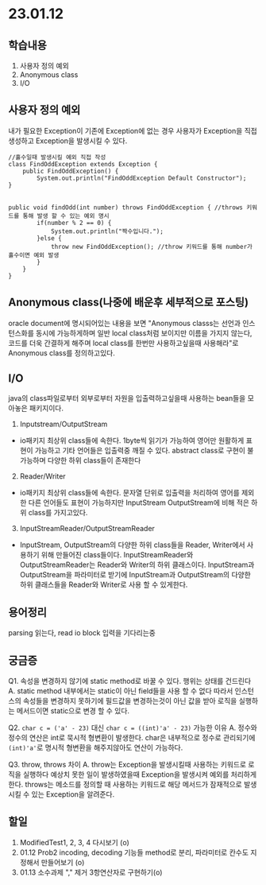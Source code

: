 # 23.01.12

## 학습내용
1. 사용자 정의 예외
2. Anonymous class
3. I/O


## 사용자 정의 예외
내가 필요한 Exception이 기존에 Exception에 없는 경우 사용자가 Exception을 직접 생성하고 Exception을 발생시킬 수 있다.
```
//홀수일때 발생시킬 예외 직접 작성
class FindOddException extends Exception {
	public FindOddException() {
		System.out.println("FindOddException Default Constructor");
}


public void findOdd(int number) throws FindOddException { //throws 키워드를 통해 발생 할 수 있는 예외 명시
		if(number % 2 == 0) {
			System.out.println("짝수입니다.");
		}else {
			throw new FindOddException(); //throw 키워드를 통해 number가 홀수이면 예외 발생
		}
	}
}
```

## Anonymous class(나중에 배운후 세부적으로 포스팅)
oracle document에 명시되어있는 내용을 보면 "Anonymous classs는 선언과 인스턴스화를 동시에 가능하게하며 일반 local class처럼 보이지만 이름을 가지지 않는다, 코드를 더욱 간결하게 해주며 
local class를 한번만 사용하고싶을때 사용해라"로 Anonymous class를 정의하고있다.



## I/O
java의 class파일로부터 외부로부터 자원을 입출력하고싶을때 사용하는 bean들을 모아놓은 패키지이다.
1. Inputstream/OutputStream
- io패키지 최상위 class들에 속한다. 1byte씩 읽기가 가능하여 영어만 원활하게 표현이 가능하고 기타 언어들은 입출력중 깨질 수 있다.
	abstract class로 구현이 불가능하며 다양한 하위 class들이 존재한다

2. Reader/Writer
- io패키지 최상위 class들에 속한다. 문자열 단위로 입출력을 처리하여 영어를 제외한 다른 언어들도 표현이 가능하지만 InputStream OutputStream에 비해 적은 하위 class를 가지고있다.

3. InputStreamReader/OutputStreamReader
- InputStream, OutputStream의 다양한 하위 class들을 Reader, Writer에서 사용하기 위해 만들어진 class들이다.
	InputStreamReader와 OutputStreamReader는  Reader와 Writer의 하위 클래스이다. InputStream과 OutputStream을 파라미터로 받기에 InputStream과 OutputStream의 다양한 하위 클래스들을
	Reader와 Writer로 사용 할 수 있게한다.


## 용어정리
parsing  읽는다, read
io block  입력을 기다리는중

## 궁금증
Q1. 속성을 변경하지 않기에 static method로 바꿀 수 있다.
행위는 상태를 건드린다
A. static method 내부에서는 static이 아닌 field들을 사용 할 수 없다 따라서 인스턴스의 속성들을 변경하지 못하기에 필드값을 변경하는것이 아닌 값을 받아 로직을 실행하는 메서드이면 static으로 
변경 할 수 있다.

Q2. ```char c = ('a' - 23)``` 대신 ```char c = ((int)'a' - 23)``` 가능한 이유 
A. 정수와 정수의 연산은 int로 묵시적 형변환이 발생한다. char은 내부적으로 정수로 관리되기에 ``` (int)'a' ```로 명시적 형변환을 해주지않아도 연산이 가능하다.

Q3. throw, throws 차이
A. throw는 Exception을 발생시킬때 사용하는 키워드로 로직을 실행하다 예상치 못한 일이 발생하였을때 Exception을 발생시켜 예외를 처리하게한다.
throws는 메소드를 정의할 때 사용하는 키워드로 해당 메서드가 잠재적으로 발생시킬 수 있는 Exception을 알려준다.

## 할일
1. ModifiedTest1, 2, 3, 4 다시보기 (o)
2. 01.12 Prob2 incoding, decoding 기능들 method로 분리, 파라미터로 칸수도 지정해서 만들어보기 (o)
3. 01.13 소수과제  "," 제거 3항연산자로 구현하기(o)




